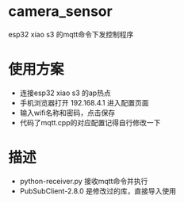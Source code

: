 # camera_sensor
esp32 xiao s3 的mqtt命令下发控制程序
# 使用方案
* 连接esp32 xiao s3 的ap热点
* 手机浏览器打开 192.168.4.1 进入配置页面
* 输入wifi名称和密码，点击保存
* 代码了mqtt.cpp的对应配置记得自行修改一下
# 描述
* python-receiver.py 接收mqtt命令并执行
* PubSubClient-2.8.0 是修改过的库，直接导入使用
